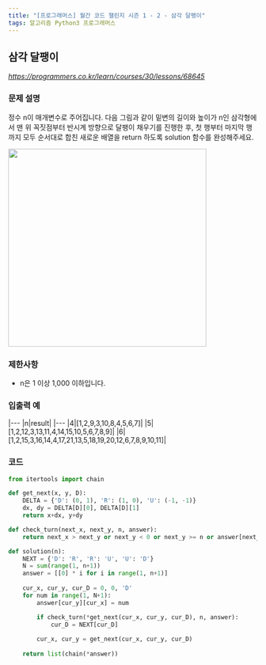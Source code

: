 ```yaml
---
title: "[프로그래머스] 월간 코드 챌린지 시즌 1 - 2 - 삼각 달팽이"
tags: 알고리즘 Python3 프로그래머스
---
```


## 삼각 달팽이

*<https://programmers.co.kr/learn/courses/30/lessons/68645>*

### 문제 설명

정수 n이 매개변수로 주어집니다. 다음 그림과 같이 밑변의 길이와 높이가 n인 삼각형에서 맨 위 꼭짓점부터 반시계 방향으로 달팽이 채우기를 진행한 후, 첫 행부터 마지막 행까지 모두 순서대로 합친 새로운 배열을 return 하도록 solution 함수를 완성해주세요.

<img src="https://grepp-programmers.s3.ap-northeast-2.amazonaws.com/files/production/e1e53b93-dcdf-446f-b47f-e8ec1292a5e0/examples.png" width="400px">

### 제한사항

* n은 1 이상 1,000 이하입니다.

### 입출력 예

|---
|n|result|
|---
|4|[1,2,9,3,10,8,4,5,6,7]|
|5|[1,2,12,3,13,11,4,14,15,10,5,6,7,8,9]|
|6|[1,2,15,3,16,14,4,17,21,13,5,18,19,20,12,6,7,8,9,10,11]|

### 코드

``` python
from itertools import chain

def get_next(x, y, D):
    DELTA = {'D': (0, 1), 'R': (1, 0), 'U': (-1, -1)}
    dx, dy = DELTA[D][0], DELTA[D][1]
    return x+dx, y+dy

def check_turn(next_x, next_y, n, answer):
    return next_x > next_y or next_y < 0 or next_y >= n or answer[next_y][next_x] != 0

def solution(n):
    NEXT = {'D': 'R', 'R': 'U', 'U': 'D'}
    N = sum(range(1, n+1))
    answer = [[0] * i for i in range(1, n+1)]
    
    cur_x, cur_y, cur_D = 0, 0, 'D'
    for num in range(1, N+1):
        answer[cur_y][cur_x] = num

        if check_turn(*get_next(cur_x, cur_y, cur_D), n, answer):
            cur_D = NEXT[cur_D]
            
        cur_x, cur_y = get_next(cur_x, cur_y, cur_D)
        
    return list(chain(*answer))
```